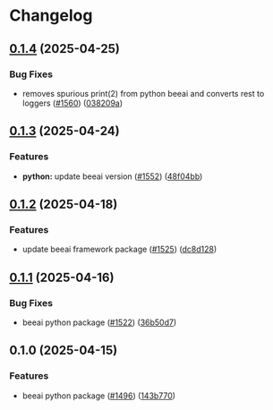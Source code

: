 # Changelog

## [0.1.4](https://github.com/Arize-ai/openinference/compare/python-openinference-instrumentation-beeai-v0.1.3...python-openinference-instrumentation-beeai-v0.1.4) (2025-04-25)


### Bug Fixes

* removes spurious print(2) from python beeai and converts rest to loggers ([#1560](https://github.com/Arize-ai/openinference/issues/1560)) ([038209a](https://github.com/Arize-ai/openinference/commit/038209ab6be0d95181db19c1ae15b244ec7afe0a))

## [0.1.3](https://github.com/Arize-ai/openinference/compare/python-openinference-instrumentation-beeai-v0.1.2...python-openinference-instrumentation-beeai-v0.1.3) (2025-04-24)


### Features

* **python:** update beeai version ([#1552](https://github.com/Arize-ai/openinference/issues/1552)) ([48f04bb](https://github.com/Arize-ai/openinference/commit/48f04bb7fdd03525d7824d9889aebb745d012a5e))

## [0.1.2](https://github.com/Arize-ai/openinference/compare/python-openinference-instrumentation-beeai-v0.1.1...python-openinference-instrumentation-beeai-v0.1.2) (2025-04-18)


### Features

* update beeai framework package ([#1525](https://github.com/Arize-ai/openinference/issues/1525)) ([dc8d128](https://github.com/Arize-ai/openinference/commit/dc8d128042c661babb75b2609bb2f97d155ae9d8))

## [0.1.1](https://github.com/Arize-ai/openinference/compare/python-openinference-instrumentation-beeai-v0.1.0...python-openinference-instrumentation-beeai-v0.1.1) (2025-04-16)


### Bug Fixes

* beeai python package ([#1522](https://github.com/Arize-ai/openinference/issues/1522)) ([36b50d7](https://github.com/Arize-ai/openinference/commit/36b50d7386f475a13a3665620b95cf4ade4e5ced))

## 0.1.0 (2025-04-15)


### Features

* beeai python package ([#1496](https://github.com/Arize-ai/openinference/issues/1496)) ([143b770](https://github.com/Arize-ai/openinference/commit/143b770500e615fb692b3e5f945e8dc22e69c1d1))
